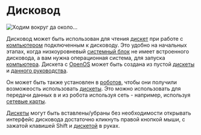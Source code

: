 # Дисковод

![Ходим вокруг да около...](oredict:oc:diskDrive)

Дисковод может быть использован для чтения [дискет](../item/floppy.md) при работе с [компьютером](../general/computer.md) подключенным к дисководу. Это удобно на начальных этапах, когда низкоуровневый [системный блок](case1.md) не имеет встроенного дисковода, а вам нужна операционная система, для запуска [компьютера](../general/computer.md). Дискета с [OpenOS](../general/openOS.lua) может быть создана из пустой [дискеты](../item/floppy.md) и [данного руководства](../item/manual.lua).

Он может быть также установлен в [роботов](robot.md), чтобы они получили возможеость использовать [дискеты](../item/floppy.md). Это можно использовать для передачи данных в и из робота используя сеть - например, используя [сетевые карты](../item/lanCard.md).

[Дискеты](../item/floppy.md) могут быть вставлены/убраны без необходимости открывать интерфейс дисковода достаточно кликнуть правой кнопкой мыши, с зажатой клавишей Shift и [дискетой](../item/floppy.md) в руках.
